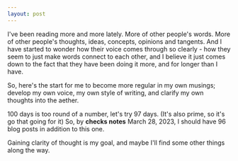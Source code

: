 ```yaml
---
layout: post
---
```


I've been reading more and more lately. More of other people's words. More of other people's thoughts, ideas, concepts, opinions and tangents. And I have started to wonder how their voice comes through so clearly - how they seem to just make words connect to each other, and I believe it just comes down to the fact that they have been doing it more, and for longer than I have. 

So, here's the start for me to become more regular in my own musings; develop my own voice, my own style of writing, and clarify my own thoughts into the aether. 

100 days is too round of a number, let's try 97 days. (It's also prime, so it's go that going for it) So, by **checks notes** March 28, 2023, I should have 96 blog posts in addition to this one. 

Gaining clarity of thought is my goal, and maybe I'll find some other things along the way. 